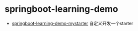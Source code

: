 # springboot-learning-demo
- [springboot-learning-demo-mystarter](https://github.com/xiaotaoforever/springboot-learning-demo/tree/master/springboot-learning-demo-mystarter) 自定义开发一个starter